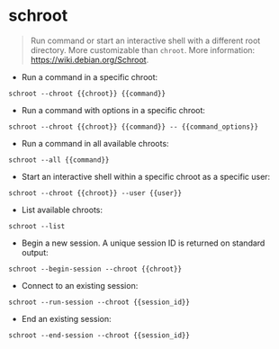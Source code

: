 # schroot

> Run command or start an interactive shell with a different root directory. More customizable than `chroot`.
> More information: <https://wiki.debian.org/Schroot>.

- Run a command in a specific chroot:

`schroot --chroot {{chroot}} {{command}}`

- Run a command with options in a specific chroot:

`schroot --chroot {{chroot}} {{command}} -- {{command_options}}`

- Run a command in all available chroots:

`schroot --all {{command}}`

- Start an interactive shell within a specific chroot as a specific user:

`schroot --chroot {{chroot}} --user {{user}}`

- List available chroots:

`schroot --list`

- Begin a new session. A unique session ID is returned on standard output:

`schroot --begin-session --chroot {{chroot}}`

- Connect to an existing session:

`schroot --run-session --chroot {{session_id}}`

- End an existing session:

`schroot --end-session --chroot {{session_id}}`
